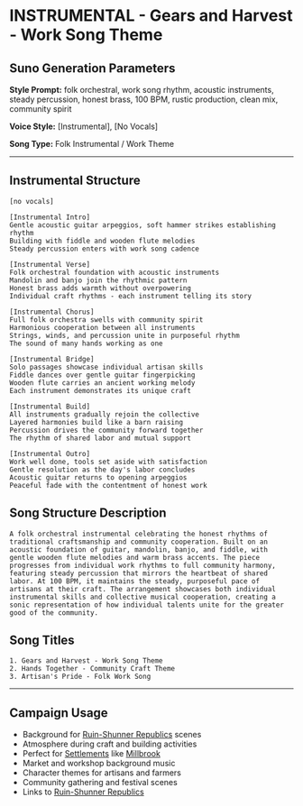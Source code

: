 # INSTRUMENTAL - Gears and Harvest - Work Song Theme

## Suno Generation Parameters

**Style Prompt:** folk orchestral, work song rhythm, acoustic instruments, steady percussion, honest brass, 100 BPM, rustic production, clean mix, community spirit

**Voice Style:** [Instrumental], [No Vocals]

**Song Type:** Folk Instrumental / Work Theme

---

## Instrumental Structure

```suno-structure
[no vocals]

[Instrumental Intro]
Gentle acoustic guitar arpeggios, soft hammer strikes establishing rhythm
Building with fiddle and wooden flute melodies
Steady percussion enters with work song cadence

[Instrumental Verse]
Folk orchestral foundation with acoustic instruments
Mandolin and banjo join the rhythmic pattern
Honest brass adds warmth without overpowering
Individual craft rhythms - each instrument telling its story

[Instrumental Chorus]
Full folk orchestra swells with community spirit
Harmonious cooperation between all instruments
Strings, winds, and percussion unite in purposeful rhythm
The sound of many hands working as one

[Instrumental Bridge]
Solo passages showcase individual artisan skills
Fiddle dances over gentle guitar fingerpicking
Wooden flute carries an ancient working melody
Each instrument demonstrates its unique craft

[Instrumental Build]
All instruments gradually rejoin the collective
Layered harmonies build like a barn raising
Percussion drives the community forward together
The rhythm of shared labor and mutual support

[Instrumental Outro]
Work well done, tools set aside with satisfaction
Gentle resolution as the day's labor concludes
Acoustic guitar returns to opening arpeggios
Peaceful fade with the contentment of honest work
```

## Song Structure Description

```suno-description
A folk orchestral instrumental celebrating the honest rhythms of traditional craftsmanship and community cooperation. Built on an acoustic foundation of guitar, mandolin, banjo, and fiddle, with gentle wooden flute melodies and warm brass accents. The piece progresses from individual work rhythms to full community harmony, featuring steady percussion that mirrors the heartbeat of shared labor. At 100 BPM, it maintains the steady, purposeful pace of artisans at their craft. The arrangement showcases both individual instrumental skills and collective musical cooperation, creating a sonic representation of how individual talents unite for the greater good of the community.
```

## Song Titles

```suno-titles
1. Gears and Harvest - Work Song Theme
2. Hands Together - Community Craft Theme
3. Artisan's Pride - Folk Work Song
```

---

## Campaign Usage
- Background for [Ruin-Shunner Republics](Ruin-Shunner%20Republics.md) scenes
- Atmosphere during craft and building activities
- Perfect for [Settlements](Settlements.md) like [Millbrook](Millbrook.md)
- Market and workshop background music
- Character themes for artisans and farmers
- Community gathering and festival scenes
- Links to [Ruin-Shunner Republics](Ruin-Shunner%20Republics.md)